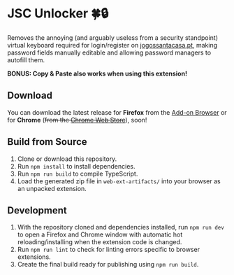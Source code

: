 # JSC Unlocker 🍀🔒

Removes the annoying (and arguably useless from a security standpoint) virtual keyboard required for login/register on [jogossantacasa.pt](https://www.jogossantacasa.pt/), making password fields manually editable and allowing password managers to autofill them.

**BONUS: Copy & Paste also works when using this extension!**

## Download

You can download the latest release for **Firefox** from the [Add-on Browser](https://addons.mozilla.org/en-US/firefox/addon/jsc-unlocker/) or for **Chrome** (~~from the [Chrome Web Store](https://chrome.google.com/webstore/detail/jsc-unlocker/)~~), soon!

## Build from Source

1. Clone or download this repository.
2. Run `npm install` to install dependencies.
3. Run `npm run build` to compile TypeScript.
4. Load the generated zip file in `web-ext-artifacts/` into your browser as an unpacked extension.

## Development

1. With the repository cloned and dependencies installed, run `npm run dev` to open a Firefox and Chrome window with automatic hot reloading/installing when the extension code is changed.
2. Run `npm run lint` to check for linting errors specific to browser extensions.
3. Create the final build ready for publishing using `npm run build`.

